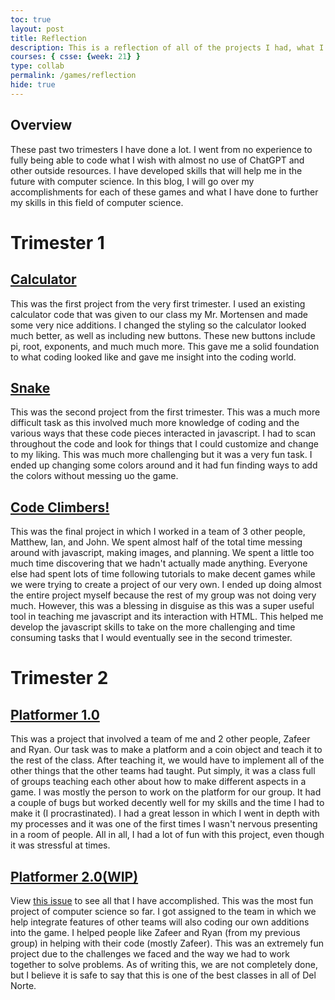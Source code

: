 ```yaml
---
toc: true
layout: post
title: Reflection
description: This is a reflection of all of the projects I had, what I learned, and what I've accomplished
courses: { csse: {week: 21} }
type: collab
permalink: /games/reflection
hide: true
---
```


## Overview
These past two trimesters I have done a lot. I went from no experience to fully being able to code what I wish with almost no use of ChatGPT and other outside resources. I have developed skills that will help me in the future with computer science. In this blog, I will go over my accomplishments for each of these games and what I have done to further my skills in this field of computer science.

# Trimester 1
## <a href="https://gavincopley.github.io/testing/games/calculator">Calculator</a>
This was the first project from the very first trimester. I used an existing calculator code that was given to our class my Mr. Mortensen and made some very nice additions. I changed the styling so the calculator looked much better, as well as including new buttons. These new buttons include pi, root, exponents, and much much more. This gave me a solid foundation to what coding looked like and gave me insight into the coding world.

## <a href="https://gavincopley.github.io/testing/games/snake">Snake</a>
This was the second project from the first trimester. This was a much more difficult task as this involved much more knowledge of coding and the various ways that these code pieces interacted in javascript. I had to scan throughout the code and look for things that I could customize and change to my liking. This was much more challenging but it was a very fun task. I ended up changing some colors around and it had fun finding ways to add the colors without messing uo the game.

## <a href="https://gavincopley.github.io/testing/indexGame">Code Climbers!</a>
This was the final project in which I worked in a team of 3 other people, Matthew, Ian, and John. We spent almost half of the total time messing around with javascript, making images, and planning. We spent a little too much time discovering that we hadn't actually made anything. Everyone else had spent lots of time following tutorials to make decent games while we were trying to create a project of our very own. I ended up doing almost the entire project myself because the rest of my group was not doing very much. However, this was a blessing in disguise as this was a super useful tool in teaching me javascript and its interaction with HTML. This helped me develop the javascript skills to take on the more challenging and time consuming tasks that I would eventually see in the second trimester.

# Trimester 2
## <a href="https://gavincopley.github.io/testing/games/platformer1">Platformer 1.0</a>
This was a project that involved a team of me and 2 other people, Zafeer and Ryan. Our task was to make a platform and a coin object and teach it to the rest of the class. After teaching it, we would have to implement all of the other things that the other teams had taught. Put simply, it was a class full of groups teaching each other about how to make different aspects in a game. I was mostly the person to work on the platform for our group. It had a couple of bugs but worked decently well for my skills and the time I had to make it (I procrastinated). I had a great lesson in which I went in depth with my processes and it was one of the first times I wasn't nervous presenting in a room of people. All in all, I had a lot of fun with this project, even though it was stressful at times.

## <a href="https://gavincopley.github.io/testing/">Platformer 2.0(WIP)</a>
View <a href="https://github.com/GavinCopley/testing/issues/2">this issue</a> to see all that I have accomplished. This was the most fun project of computer science so far. I got assigned to the team in which we help integrate features of other teams will also coding our own additions into the game. I helped people like Zafeer and Ryan (from my previous group) in helping with their code (mostly Zafeer). This was an extremely fun project due to the challenges we faced and the way we had to work together to solve problems. As of writing this, we are not completely done, but I believe it is safe to say that this is one of the best classes in all of Del Norte.